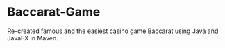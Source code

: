 # Baccarat-Game
Re-created famous and the easiest casino game Baccarat using Java and JavaFX in Maven.

